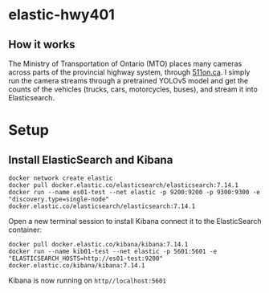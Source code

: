 # elastic-hwy401

## How it works
The Ministry of Transportation of Ontario (MTO) places many cameras across parts of the provincial highway system, through [511on.ca](https://511on.ca/). I simply run the camera streams through a pretrained YOLOv5 model and get the counts of the vehicles (trucks, cars, motorcycles, buses), and stream it into Elasticsearch. 


# Setup
## Install ElasticSearch and Kibana
```
docker network create elastic
docker pull docker.elastic.co/elasticsearch/elasticsearch:7.14.1
docker run --name es01-test --net elastic -p 9200:9200 -p 9300:9300 -e "discovery.type=single-node" docker.elastic.co/elasticsearch/elasticsearch:7.14.1
```
Open a new terminal session to install Kibana connect it to the ElasticSearch container:
```
docker pull docker.elastic.co/kibana/kibana:7.14.1
docker run --name kib01-test --net elastic -p 5601:5601 -e "ELASTICSEARCH_HOSTS=http://es01-test:9200" docker.elastic.co/kibana/kibana:7.14.1
```
Kibana is now running on `http//localhost:5601`
